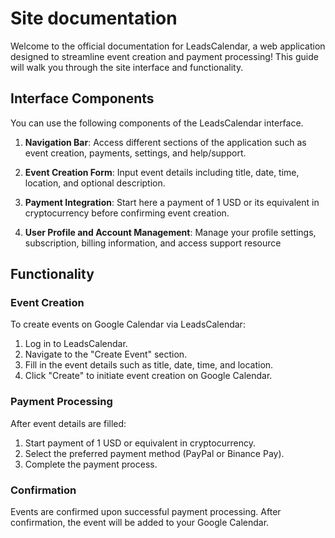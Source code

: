 # Site documentation

Welcome to the official documentation for LeadsCalendar, a web application designed to streamline event creation and payment processing! This guide will walk you through the site interface and functionality.

## Interface Components

You can use the following components of the LeadsCalendar interface.

1. **Navigation Bar**: Access different sections of the application such as event creation, payments, settings, and help/support.

1. **Event Creation Form**: Input event details including title, date, time, location, and optional description.

1. **Payment Integration**: Start here a payment of 1 USD or its equivalent in cryptocurrency before confirming event creation.

1. **User Profile and Account Management**: Manage your profile settings, subscription, billing information, and access support resource

## Functionality

### Event Creation

To create events on Google Calendar via LeadsCalendar:

1. Log in to LeadsCalendar.
2. Navigate to the "Create Event" section.
3. Fill in the event details such as title, date, time, and location.
4. Click "Create" to initiate event creation on Google Calendar.

### Payment Processing

After event details are filled:

1. Start payment of 1 USD or equivalent in cryptocurrency.
2. Select the preferred payment method (PayPal or Binance Pay).
3. Complete the payment process.

### Confirmation

Events are confirmed upon successful payment processing.
After confirmation, the event will be added to your Google Calendar.

